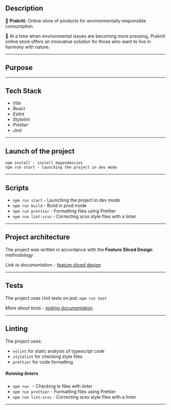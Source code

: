 ## Description

🌱 **Prakriti**: Online store of products for environmentally responsible consumption.

🌲 At a time when environmental issues are becoming more pressing, Prakriti online store offers an innovative solution for those who want to live in harmony with nature.

---

## Purpose



---

## Tech Stack

- *Vite*
- *React*
- *Eslint*
- *Stylelint*
- *Prettier*
- *Jest*

---

## Launch of the project

```
npm install - install dependencies
npm run start - launching the project in dev mode
```

---

## Scripts

- `npm run start` - Launching the project in dev mode
- `npm run build` - Build in prod mode
- `npm run prettier` - Formatting files using Prettier
- `npm run lint:scss` - Correcting scss style files with a linter

---

## Project architecture

The project was written in accordance with the **Feature Sliced Design** methodology

*Link to documentation* - [feature sliced design](https://feature-sliced.design/docs/get-started/tutorial)

---

## Tests

The project uses Unit tests on jest: `npm run test`

*More about tests* - [testing documentation](https://jestjs.io/ru/)

---

## Linting

The project uses: 
- `eslint` for static analysis of typescript code
- `stylelint` for checking style files
- `prettier` for code formatting

##### Running linters

- `npm run ` - Checking ts files with linter
- `npm run prettier` - Formatting files using Prettier
- `npm run lint:scss` - Correcting scss style files with a linter

---
